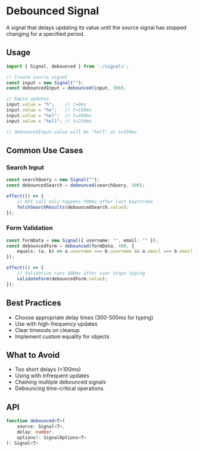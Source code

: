 # Debounced Signal

A signal that delays updating its value until the source signal has stopped changing for a specified period.

## Usage

```typescript
import { Signal, debounced } from './signals';

// Create source signal
const input = new Signal("");
const debouncedInput = debounced(input, 300);

// Rapid updates
input.value = "h";    // t=0ms
input.value = "he";   // t=100ms
input.value = "hel";  // t=200ms
input.value = "hell"; // t=250ms

// debouncedInput.value will be "hell" at t=550ms
```

## Common Use Cases

### Search Input
```typescript
const searchQuery = new Signal("");
const debouncedSearch = debounced(searchQuery, 500);

effect(() => {
    // API call only happens 500ms after last keystroke
    fetchSearchResults(debouncedSearch.value);
});
```

### Form Validation
```typescript
const formData = new Signal({ username: "", email: "" });
const debouncedForm = debounced(formData, 400, {
    equals: (a, b) => a.username === b.username && a.email === b.email
});

effect(() => {
    // Validation runs 400ms after user stops typing
    validateForm(debouncedForm.value);
});
```

## Best Practices
- Choose appropriate delay times (300-500ms for typing)
- Use with high-frequency updates
- Clear timeouts on cleanup
- Implement custom equality for objects

## What to Avoid
- Too short delays (<100ms)
- Using with infrequent updates
- Chaining multiple debounced signals
- Debouncing time-critical operations

## API

```typescript
function debounced<T>(
    source: Signal<T>,
    delay: number,
    options?: SignalOptions<T>
): Signal<T>
```
